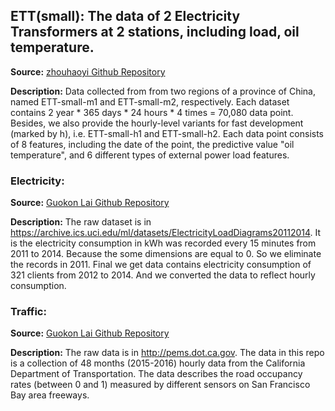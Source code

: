 ## ETT(small): The data of 2 Electricity Transformers at 2 stations, including load, oil temperature.

**Source:** [zhouhaoyi Github Repository](https://github.com/zhouhaoyi/ETDataset/tree/main/ETT-small)

**Description:** Data collected from from two regions of a province of China, named ETT-small-m1 and ETT-small-m2, respectively. Each dataset contains 2 year * 365 days * 24 hours * 4 times = 70,080 data point. Besides, we also provide the hourly-level variants for fast development (marked by h), i.e. ETT-small-h1 and ETT-small-h2. Each data point consists of 8 features, including the date of the point, the predictive value "oil temperature", and 6 different types of external power load features.

### Electricity: 

**Source:** [Guokon Lai Github Repository](https://github.com/laiguokun/multivariate-time-series-data)

**Description:** The raw dataset is in https://archive.ics.uci.edu/ml/datasets/ElectricityLoadDiagrams20112014. It is the electricity consumption in kWh was recorded every 15 minutes from 2011 to 2014. Because the some dimensions are equal to 0. So we eliminate the records in 2011. Final we get data contains electricity consumption of 321 clients from 2012 to 2014. And we converted the data to reflect hourly consumption.

### Traffic:

**Source:** [Guokon Lai Github Repository](https://github.com/laiguokun/multivariate-time-series-data)

**Description:** The raw data is in http://pems.dot.ca.gov. The data in this repo is a collection of 48 months (2015-2016) hourly data from the California Department of Transportation. The data describes the road occupancy rates (between 0 and 1) measured by different sensors on San Francisco Bay area freeways.
